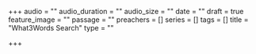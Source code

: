 +++
audio = ""
audio_duration = ""
audio_size = ""
date = ""
draft = true
feature_image = ""
passage = ""
preachers = []
series = []
tags = []
title = "What3Words Search"
type = ""

+++
    <what3words-address words="daring.lion.race"/>
    <script src="https://assets.what3words.com/sdk/v3/what3words.js"></script>